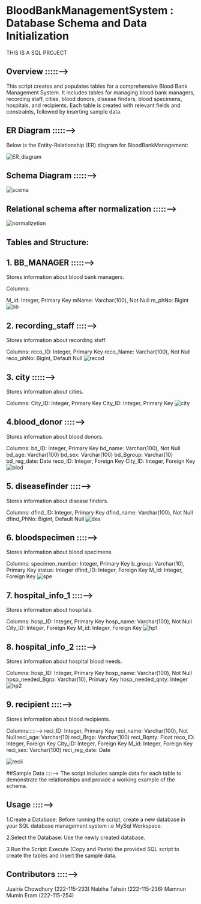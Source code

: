 # BloodBankManagementSystem : Database Schema and Data Initialization
THIS IS A SQL PROJECT 

## Overview :::::-->

This script creates and populates tables for a comprehensive Blood Bank Management System. 
It includes tables for managing blood bank managers, recording staff, cities, blood donors, disease finders, blood specimens, hospitals, and recipients.
Each table is created with relevant fields and constraints, followed by inserting sample data.

## ER Diagram :::::-->

Below is the Entity-Relationship (ER) diagram for BloodBankManagement:

![ER_diagram](https://github.com/Juairia-chowdhury/BloodBankManagementSystem/assets/142811842/bd6abcbf-0bd7-46e5-adb2-3be7fd926e3b)

## Schema Diagram :::::-->
![scema](https://github.com/Juairia-chowdhury/BloodBankManagementSystem/assets/142811842/dd8f8607-dff2-424a-8296-4f66849d9ba9)

## Relational schema after normalization :::::-->
![normalizetion](https://github.com/Juairia-chowdhury/BloodBankManagementSystem/assets/142811842/66994558-646f-42c5-b425-bebea72eff28)

## Tables and Structure:

## 1. BB_MANAGER :::::-->
Stores information about blood bank managers.

Columns:

M_id: Integer, Primary Key
mName: Varchar(100), Not Null
m_phNo: Bigint
![bb](https://github.com/Juairia-chowdhury/BloodBankManagementSystem/assets/142811842/12fffa65-2c03-40fa-b66d-8f0f92fd591b)

## 2. recording_staff ::::-->

Stores information about recording staff.

Columns:
reco_ID: Integer, Primary Key
reco_Name: Varchar(100), Not Null
reco_phNo: Bigint, Default Null
![recod](https://github.com/Juairia-chowdhury/BloodBankManagementSystem/assets/142811842/87d9ecc5-6373-4b77-8b78-55e134d4dca1)

## 3. city :::::-->
Stores information about cities.

Columns:
City_ID: Integer, Primary Key
City_ID: Integer, Primary Key
![city](https://github.com/Juairia-chowdhury/BloodBankManagementSystem/assets/142811842/f264166e-0d7a-4fa2-b1d3-031e30b90f29)

## 4.blood_donor ::::-->
Stores information about blood donors.

Columns:
bd_ID: Integer, Primary Key
bd_name: Varchar(100), Not Null
bd_age: Varchar(100)
bd_sex: Varchar(100)
bd_Bgroup: Varchar(10)
bd_reg_date: Date
reco_ID: Integer, Foreign Key
City_ID: Integer, Foreign Key
![blod](https://github.com/Juairia-chowdhury/BloodBankManagementSystem/assets/142811842/b8e2c093-68ca-4023-a656-aec5be05170a)

## 5. diseasefinder ::::-->
Stores information about disease finders.

Columns:
dfind_ID: Integer, Primary Key
dfind_name: Varchar(100), Not Null
dfind_PhNo: Bigint, Default Null
![des](https://github.com/Juairia-chowdhury/BloodBankManagementSystem/assets/142811842/b814a56f-cac2-4b1a-9a1d-ee6289221d3f)

## 6. bloodspecimen ::::-->
Stores information about blood specimens.

Columns:
specimen_number: Integer, Primary Key
b_group: Varchar(10), Primary Key
status: Integer
dfind_ID: Integer, Foreign Key
M_id: Integer, Foreign Key
![spe](https://github.com/Juairia-chowdhury/BloodBankManagementSystem/assets/142811842/fadfb923-7c2e-4beb-88ac-f882b3c1121a)

## 7. hospital_info_1 ::::-->
Stores information about hospitals.

Columns:
hosp_ID: Integer, Primary Key
hosp_name: Varchar(100), Not Null
City_ID: Integer, Foreign Key
M_id: Integer, Foreign Key
![hp1](https://github.com/Juairia-chowdhury/BloodBankManagementSystem/assets/142811842/dc880de8-b115-4a55-b6cb-0739a63a6fd6)

## 8. hospital_info_2 ::::-->
Stores information about hospital blood needs.

Columns:
  hosp_ID: Integer, Primary Key
 hosp_name: Varchar(100), Not Null
 hosp_needed_Bgrp: Varchar(10), Primary Key
 hosp_needed_qnty: Integer
 ![hp2](https://github.com/Juairia-chowdhury/BloodBankManagementSystem/assets/142811842/0455ff82-9863-4b4b-940a-d89d102217ef)
 
## 9. recipient ::::-->
 Stores information about blood recipients.

 Columns:::::-->
 reci_ID: Integer, Primary Key
 reci_name: Varchar(100), Not Null
 reci_age: Varchar(10)
 reci_Brgp: Varchar(100)
 reci_Bqnty: Float
 reco_ID: Integer, Foreign Key
 City_ID: Integer, Foreign Key
 M_id: Integer, Foreign Key
 reci_sex: Varchar(100)
  reci_reg_date: Date
  
 ![recii](https://github.com/Juairia-chowdhury/BloodBankManagementSystem/assets/142811842/11532c48-22de-4107-95ce-6c8d8f7d1b67)
 
##Sample Data ::::-->
 The script includes sample data for each table to demonstrate the relationships and provide a working example of the schema.
 

## Usage ::::-->
 1.Create a Database: Before running the script, create a new database in your SQL database management system i.e MySql Workspace.

 2.Select the Database: Use the newly created database.

 3.Run the Script: Execute (Copy and Paste) the provided SQL script to create the tables and insert the sample data.
 

## Contributors ::::-->

Juairia Chowdhury (222-115-233)
Nabiha Tahsin (222-115-236)
Mamnun Mumin Eram (222-115-254)











